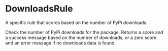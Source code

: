 # DownloadsRule

A specific rule that scores based on the number of PyPi downloads.

Check the number of PyPi downloads for the package. Returns a score and a success message based on the number of downloads, or a zero score and an error message if no downloads data is found.
